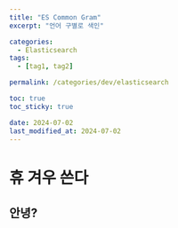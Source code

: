 ```yaml
---
title: "ES Common Gram"
excerpt: "언어 구별로 색인"

categories:
  - Elasticsearch
tags:
  - [tag1, tag2]

permalink: /categories/dev/elasticsearch

toc: true
toc_sticky: true

date: 2024-07-02
last_modified_at: 2024-07-02
---
```



# 휴 겨우 쓴다
## 안녕?

